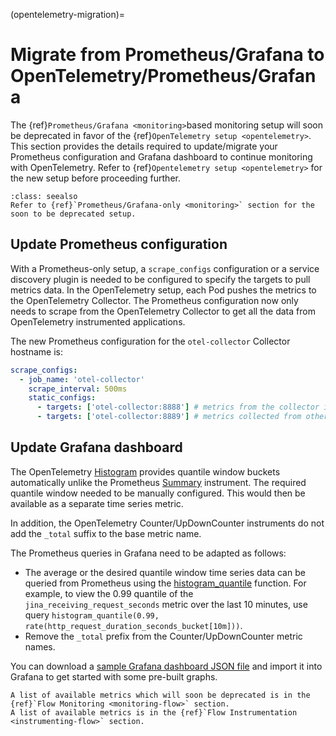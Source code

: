 (opentelemetry-migration)=
# Migrate from Prometheus/Grafana to OpenTelemetry/Prometheus/Grafana 

The {ref}`Prometheus/Grafana <monitoring>`based monitoring setup will soon be deprecated in favor of the {ref}`OpenTelemetry setup <opentelemetry>`. This section provides the details required to update/migrate your Prometheus configuration and Grafana dashboard to continue monitoring with OpenTelemetry. Refer to {ref}`Opentelemetry setup <opentelemetry>` for the new setup before proceeding further.

```{hint}
:class: seealso
Refer to {ref}`Prometheus/Grafana-only <monitoring>` section for the soon to be deprecated setup.
```

## Update Prometheus configuration

With a Prometheus-only setup, a `scrape_configs` configuration or a service discovery plugin is needed to be configured to specify the targets to pull metrics data. In the OpenTelemetry setup, each Pod pushes the metrics to the OpenTelemetry Collector. The Prometheus configuration now only needs to scrape from the OpenTelemetry Collector to get all the data from OpenTelemetry instrumented applications.

The new Prometheus configuration for the `otel-collector` Collector hostname is:

```yaml
scrape_configs:
  - job_name: 'otel-collector'
    scrape_interval: 500ms
    static_configs:
      - targets: ['otel-collector:8888'] # metrics from the collector itself
      - targets: ['otel-collector:8889'] # metrics collected from other applications
```

## Update Grafana dashboard

The OpenTelemetry [Histogram](https://opentelemetry.io/docs/reference/specification/metrics/api/#histogram) provides quantile window buckets automatically unlike the Prometheus [Summary](https://prometheus.io/docs/concepts/metric_types/#summary) instrument. The required quantile window needed to be manually configured. This would then be available as a separate time series metric.

In addition, the OpenTelemetry Counter/UpDownCounter instruments do not add the `_total` suffix to the base metric name.

The Prometheus queries in Grafana need to be adapted as follows:
- The average or the desired quantile window time series data can be queried from Prometheus using the [histogram_quantile](https://prometheus.io/docs/prometheus/latest/querying/functions/#histogram_quantile) function. For example, to view the 0.99 quantile of the `jina_receiving_request_seconds` metric over the last 10 minutes, use query `histogram_quantile(0.99, rate(http_request_duration_seconds_bucket[10m]))`.
- Remove the `_total` prefix from the Counter/UpDownCounter metric names.

You can download a [sample Grafana dashboard JSON file](https://github.com/jina-ai/example-grafana-prometheus/blob/main/grafana-dashboards/flow-histogram-metrics.json) and import it into Grafana to get started with some pre-built graphs.

```{hint}
A list of available metrics which will soon be deprecated is in the {ref}`Flow Monitoring <monitoring-flow>` section.
A list of available metrics is in the {ref}`Flow Instrumentation <instrumenting-flow>` section.
```